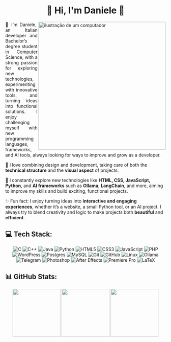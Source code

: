 <h1 align="center">🚀 Hi, I'm Daniele 🚀</h1>

<p align="justify">
<img src="https://raw.githubusercontent.com/MicaelliMedeiros/micaellimedeiros/master/image/computer-illustration.png" alt="ilustração de um computador" min-width="400px" max-width="400px" width="400px" align="right">
👋 I’m Daniele, an Italian developer and Bachelor’s degree student in Computer Science, with a strong passion for exploring new technologies, experimenting with innovative tools, and turning ideas into functional solutions. I enjoy challenging myself with new programming languages, frameworks, and AI tools, always looking for ways to improve and grow as a developer.  

🎨 I love combining design and development, taking care of both the <b>technical structure</b> and the **visual aspect** of projects.  

🌱 I constantly explore new technologies like **HTML, CSS, JavaScript, Python**, and **AI frameworks** such as **Ollama**, **LangChain**, and more, aiming to improve my skills and build exciting, functional projects.  

✨ Fun fact: I enjoy turning ideas into **interactive and engaging experiences**, whether it’s a website, a small Python tool, or an AI project. I always try to blend creativity and logic to make projects both **beautiful** and **efficient**.
</p>

## 💻 Tech Stack:
<div align="center">
    <img src="https://img.shields.io/badge/c-%2300599C.svg?style=for-the-badge&logo=c&logoColor=white" alt="C">
    <img src="https://img.shields.io/badge/c++-%2300599C.svg?style=for-the-badge&logo=c%2B%2B&logoColor=white" alt="C++">
    <img src="https://img.shields.io/badge/java-%23ED8B00.svg?style=for-the-badge&logo=openjdk&logoColor=white" alt="Java">
    <img src="https://img.shields.io/badge/python-3670A0?style=for-the-badge&logo=python&logoColor=ffdd54" alt="Python">
    <img src="https://img.shields.io/badge/html5-%23E34F26.svg?style=for-the-badge&logo=html5&logoColor=white" alt="HTML5">
    <img src="https://img.shields.io/badge/css3-%231572B6.svg?style=for-the-badge&logo=css3&logoColor=white" alt="CSS3">
    <img src="https://img.shields.io/badge/javascript-%23323330.svg?style=for-the-badge&logo=javascript&logoColor=%23F7DF1E" alt="JavaScript">
    <img src="https://img.shields.io/badge/php-%23777BB4.svg?style=for-the-badge&logo=php&logoColor=white" alt="PHP">
    <img src="https://img.shields.io/badge/WordPress-%23117AC9.svg?style=for-the-badge&logo=WordPress&logoColor=white" alt="WordPress">
    <img src="https://img.shields.io/badge/postgres-%23316192.svg?style=for-the-badge&logo=postgresql&logoColor=white" alt="Postgres">
    <img src="https://img.shields.io/badge/mysql-%2300000f.svg?style=for-the-badge&logo=mysql&logoColor=white" alt="MySQL">
    <img src="https://img.shields.io/badge/git-%23F05033.svg?style=for-the-badge&logo=git&logoColor=white" alt="Git">
    <img src="https://img.shields.io/badge/github-%23121011.svg?style=for-the-badge&logo=github&logoColor=white" alt="GitHub">
    <img src="https://img.shields.io/badge/Linux-FCC624?style=for-the-badge&logo=linux&logoColor=black" alt="Linux">
    <img src="https://img.shields.io/badge/Ollama-000000?style=for-the-badge&logo=ollama&logoColor=white" alt="Ollama">
    <img src="https://img.shields.io/badge/Telegram-2CA5E0?style=for-the-badge&logo=telegram&logoColor=white" alt="Telegram">
    <img src="https://img.shields.io/badge/Adobe%20Photoshop-31A8FF?style=for-the-badge&logo=adobephotoshop&logoColor=white" alt="Photoshop">
    <img src="https://img.shields.io/badge/Adobe%20After%20Effects-5C2D91?style=for-the-badge&logo=adobeaftereffects&logoColor=white" alt="After Effects">
    <img src="https://img.shields.io/badge/Adobe%20Premiere%20Pro-9999FF?style=for-the-badge&logo=adobepremierepro&logoColor=white" alt="Premiere Pro">
    <img src="https://img.shields.io/badge/latex-%23008080.svg?style=for-the-badge&logo=latex&logoColor=white" alt="LaTeX">

</div>

## 📊 GitHub Stats:
<div align="center">
  <img src="https://github-readme-stats-salesp07.vercel.app/api?username=Lombardi2003&count_private=true&show_icons=true&theme=react&rank_icon=github&border_radius=10" height="150"/>
  <img src="https://github-readme-stats-salesp07.vercel.app/api/top-langs/?username=Lombardi2003&hide=HTML&langs_count=8&layout=compact&theme=react&border_radius=10&size_weight=0.5&count_weight=0.5&exclude_repo=github-readme-stats" height="150" />
  <img src="https://github-readme-streak-stats-salesp07.vercel.app/?user=Lombardi2003&count_private=true&theme=react&border_radius=10" height="150"/>
</div>
